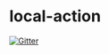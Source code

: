 # local-action

[![Gitter](https://badges.gitter.im/local-action/Lobby.svg)](https://gitter.im/local-action/Lobby?utm_source=badge&utm_medium=badge&utm_campaign=pr-badge&utm_content=badge)